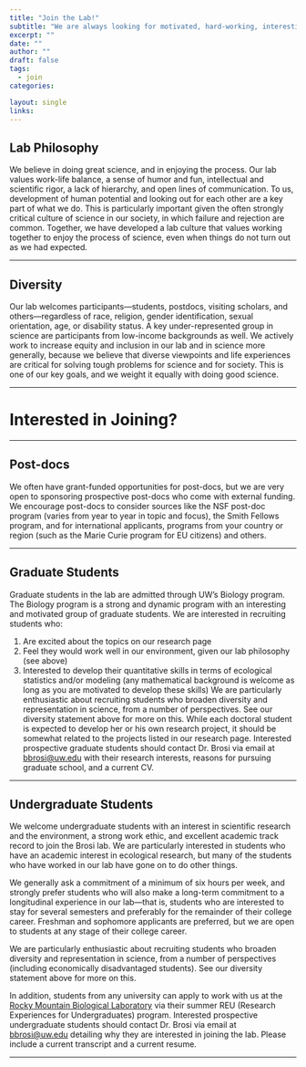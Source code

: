 ```yaml
---
title: "Join the Lab!"
subtitle: "We are always looking for motivated, hard-working, interesting, and interested people to join the lab. Have a look at our diversity statement, lab philosophy, as well as more information for prospective post-docs, graduate students, and undergraduates, below:"
excerpt: ""
date: ""
author: ""
draft: false
tags:
  - join
categories:

layout: single
links:
---
```

## Lab Philosophy
We believe in doing great science, and in enjoying the process. Our lab values work-life balance, a sense of humor and fun, intellectual and scientific rigor, a lack of hierarchy, and open lines of communication. To us, development of human potential and looking out for each other are a key part of what we do. This is particularly important given the often strongly critical culture of science in our society, in which failure and rejection are common. Together, we have developed a lab culture that values working together to enjoy the process of science, even when things do not turn out as we had expected.

---
## Diversity 
Our lab welcomes participants—students, postdocs, visiting scholars, and others—regardless of race, religion, gender identification, sexual orientation, age, or disability status. A key under-represented group in science are participants from low-income backgrounds as well. We actively work to increase equity and inclusion in our lab and in science more generally, because we believe that diverse viewpoints and life experiences are critical for solving tough problems for science and for society. This is one of our key goals, and we weight it equally with doing good science.

---
# Interested in Joining?
---

## Post-docs
We often have grant-funded opportunities for post-docs, but we are very open to sponsoring prospective post-docs who come with external funding. We encourage post-docs to consider sources like the NSF post-doc program (varies from year to year in topic and focus), the Smith Fellows program, and for international applicants, programs from your country or region (such as the Marie Curie program for EU citizens) and others. 

---

## Graduate Students
Graduate students in the lab are admitted through UW’s Biology program. The Biology program is a strong and dynamic program with an interesting and motivated group of graduate students. We are interested in recruiting students who:
1. Are excited about the topics on our research page
2. Feel they would work well in our environment, given our lab philosophy (see above)
3. Interested to develop their quantitative skills in terms of ecological statistics and/or modeling (any mathematical background is welcome as long as you are motivated to develop these skills)
We are particularly enthusiastic about recruiting students who broaden diversity and representation in science, from a number of perspectives. See our diversity statement above for more on this.
While each doctoral student is expected to develop her or his own research project, it should be somewhat related to the projects listed in our research page. Interested prospective graduate students should contact Dr. Brosi via email at [bbrosi@uw.edu](bbrosi@uw.edu) with their research interests, reasons for pursuing graduate school, and a current CV.

---

## Undergraduate Students
We welcome undergraduate students with an interest in scientific research and the environment, a strong work ethic, and excellent academic track record to join the Brosi lab. We are particularly interested in students who have an academic interest in ecological research, but many of the students who have worked in our lab have gone on to do other things.

We generally ask a commitment of a minimum of six hours per week, and strongly prefer students who will also make a long-term commitment to a longitudinal experience in our lab—that is, students who are interested to stay for several semesters and preferably for the remainder of their college career. Freshman and sophomore applicants are preferred, but we are open to students at any stage of their college career.

We are particularly enthusiastic about recruiting students who broaden diversity and representation in science, from a number of perspectives (including economically disadvantaged students). See our diversity statement above for more on this.

In addition, students from any university can apply to work with us at the [Rocky Mountain Biological Laboratory](https://www.rmbl.org/education-program-reu/) via their summer REU (Research Experiences for Undergraduates) program. Interested prospective undergraduate students should contact Dr. Brosi via email at [bbrosi@uw.edu](bbrosi@uw.edu) detailing why they are interested in joining the lab. Please include a current transcript and a current resume.

---


